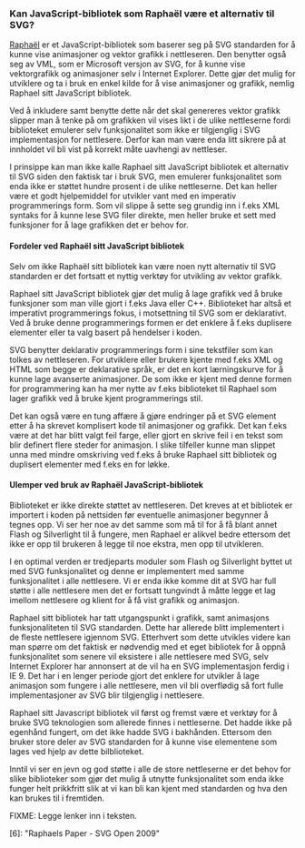 ### Kan JavaScript-bibliotek som Raphaël være et alternativ til SVG? ###

[Raphaël](http://raphaeljs.com/) er et JavaScript-bibliotek som baserer seg
på SVG standarden for å kunne vise animasjoner og vektor grafikk i
nettleseren. Den benytter også seg av VML, som er Microsoft versjon av SVG,
for å kunne vise vektorgrafikk og animasjoner selv i Internet Explorer.
Dette gjør det mulig for utviklere og ta i bruk en enkel kilde for å vise
animasjoner og grafikk, nemlig Raphael sitt JavaScript bibliotek.

Ved å inkludere samt benytte dette når det skal genereres vektor grafikk slipper 
man å tenke på om grafikken vil vises likt i de ulike nettleserne fordi biblioteket 
emulerer selv funksjonalitet som ikke er tilgjenglig i SVG implementasjon for
nettlesere. Derfor kan man være enda litt sikrere på at innholdet vil bli vist på
korrekt måte uavhengi av nettleser.

I prinsippe kan man ikke kalle Raphael sitt JavaScript bibliotek et alternativ
til SVG siden den faktisk tar i bruk SVG, men emulerer funksjonalitet som enda
ikke er støttet hundre prosent i de ulike nettleserne. Det kan heller være et
godt hjelpemiddel for utvikler vant med en imperativ programmerings form. Som vil
slippe å sette seg grundig inn i f.eks XML syntaks for å kunne lese SVG filer
direkte, men heller bruke et sett med funksjoner for å lage grafikken det er behov
for.

#### Fordeler ved Raphaël sitt JavaScript bibliotek ####

Selv om ikke Raphaël sitt bibliotek kan være noen nytt alternativ til SVG
standarden er det fortsatt et nyttig verktøy for utvikling av vektor grafikk.

Raphael sitt JavaScript bibliotek gjør det mulig å lage grafikk ved å bruke
funksjoner som man ville gjort i f.eks Java eller C++. Biblioteket har altså
et imperativt programmerings fokus, i motsettning til SVG som er deklarativt.
Ved å bruke denne programmerings formen er det enklere å f.eks duplisere 
elementer eller ta valg basert på hendelser i koden. 

SVG benytter deklarativ programmerings form i sine tekstfiler som kan tolkes
av nettleseren. For utviklere eller brukere kjente med f.eks XML og HTML som
begge er deklarative språk, er det en kort lærningskurve for å kunne lage
avanserte animasjoner. De som ikke er kjent med denne formen for programmering
kan ha mer nytte av f.eks biblioteket til Raphael som lager grafikk ved å 
bruke kjent programmerings stil. 

Det kan også være en tung affære å gjøre endringer på et SVG element etter å
ha skrevet komplisert kode til animasjoner og grafikk. Det kan f.eks være at
det har blitt valgt feil farge, eller gjort en skrive feil i en tekst som blir
definert flere steder for animasjon. I slike tilfeller kunne man slippet unna
med mindre omskriving ved f.eks å bruke Raphael sitt bibliotek og duplisert
elementer med f.eks en for løkke. 

#### Ulemper ved bruk av Raphaël JavaScript-bibliotek ####

Biblioteket er ikke direkte støttet av nettleseren. Det kreves at et
bibliotek er importert i koden på nettsiden før eventuelle animasjoner
begynner å tegnes opp. Vi ser her noe av det samme som må til for å få
blant annet Flash og Silverlight til å fungere, men Raphael er alikvel
bedre ettersom det ikke er opp til brukeren å legge til noe ekstra, men
opp til utvikleren.

I en optimal verden er tredjeparts moduler som Flash og Silverlight byttet
ut med SVG funksjonalitet og denne er implementert med samme funksjonalitet
i alle nettlesere. Vi er enda ikke komme dit at SVG har full støtte i alle
nettlesere men det er fortsatt tungvindt å måtte legge et lag imellom nettlesere
og klient for å få vist grafikk og animasjon.

Raphael sitt bibliotek har tatt utgangspunkt i grafikk, samt animasjons
funksjonaliteten til SVG standarden. Dette har allerede blitt implementert
i de fleste nettlesere igjennom SVG. Etterhvert som dette utvikles videre
kan man spørre om det faktisk er nødvendig med et eget bibliotek for å oppnå
funksjonalitet som senere vil eksistere i alle nettlesere med SVG, selv Internet
Explorer har annonsert at de vil ha en SVG implementasjon ferdig i IE 9. Det
har i en lenger periode gjort det enklere for utvikler å lage animasjon som
fungere i alle nettlesere, men vil bli overflødig så fort fulle implementasjoner
av SVG blir tilgjenglig i nettlesere.

Raphael sitt Javascript bibliotek vil først og fremst være et verktøy for å
bruke SVG teknologien som allerede finnes i nettleserne. Det hadde ikke på
egenhånd fungert, om det ikke hadde SVG i bakhånden. Ettersom den bruker
store deler av SVG standarden for å kunne vise elementene som lages ved
hjelp av dette bilblioteket. 

Inntil vi ser en jevn og god støtte i alle de store nettleserne er det behov
for slike biblioteker som gjør det mulig å utnytte funksjonalitet som enda
ikke funger helt prikkfritt slik at vi kan bli kan kjent med standarden og
hva den kan brukes til i fremtiden.

FIXME: Legge lenker inn i teksten.

[1]: http://raphaeljs.com/
[2]: http://raphaeljs.com/reference.html
[3]: http://en.wikipedia.org/wiki/Imperative_programming
[4]: http://en.wikipedia.org/wiki/Declarative_programming
[5]: http://net.tutsplus.com/tutorials/javascript-ajax/an-introduction-to-the-raphael-js-library/ 
[6]: "Raphaels Paper - SVG Open 2009"
